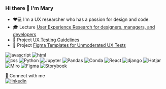 ###  Hi there 👋 I'm Mary 

- ❤️💻 I'm a UX researcher who has a passion for design and code.
- 🎓 Lecture [User Experience Research for designers, managers, and developers](https://github.com/marypavlenko/user_analytics_lecture)
- 🚀 Project [UX Testing Guidelines](https://github.com/marypav/ux-tests-guide)
- 📑 Project [Figma Templates for Unmoderated UX Tests](https://www.)

![javascript](https://img.shields.io/badge/javascript%20-%23323330.svg?&style=for-the-badge&logo=javascript&logoColor=%23F7DF1E)
![html](https://img.shields.io/badge/html%20-%23E34F26.svg?&style=for-the-badge&logo=html5&logoColor=white)  
![css](https://img.shields.io/badge/css%20-%231572B6.svg?&style=for-the-badge&logo=css3&logoColor=white) 
![Python](https://img.shields.io/badge/python%20-%2314354C.svg?&style=for-the-badge&logo=python&logoColor=white) 
![Jupyter](https://img.shields.io/badge/Jupyter%20-%23F37626.svg?&style=for-the-badge&logo=Jupyter&logoColor=white) 
![Pandas](https://img.shields.io/badge/pandas%20-%23150458.svg?&style=for-the-badge&logo=pandas&logoColor=white) 
![Conda](https://img.shields.io/badge/conda%20-%2342B029.svg?&style=for-the-badge&logo=anaconda&logoColor=white) 
![React](https://img.shields.io/badge/react-%2320232a.svg?style=for-the-badge&logo=react&logoColor=%2361DAFB) 
![django](https://img.shields.io/badge/django%20-%23092E20.svg?&style=for-the-badge&logo=django&logoColor=white) 
![Hotjar](https://img.shields.io/badge/hotjar-FD3A5C?style=for-the-badge&logo=hotjar&logoColor=white)
![Miro](https://img.shields.io/badge/Miro-F7C922?style=for-the-badge&logo=Miro&logoColor=050036)
![Figma](https://img.shields.io/badge/figma-%23F24E1E.svg?style=for-the-badge&logo=figma&logoColor=white)
![Storybook](https://img.shields.io/badge/storybook-FF4785?style=for-the-badge&logo=storybook&logoColor=white)


🤝 Connect with me  
[![linkedin](https://img.shields.io/badge/linkedin%20-%230077B5.svg?&style=for-the-badge&logo=linkedin&logoColor=white)](https://www.linkedin.com/in/pavlenkom/) 
